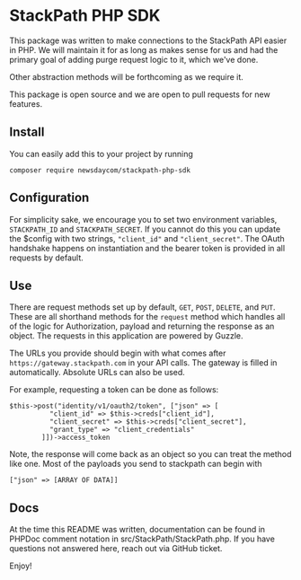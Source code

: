 # StackPath PHP SDK

This package was written to make connections to the StackPath API easier in PHP. We will maintain it for as long as makes sense for us and had the primary goal of adding purge request logic to it, which we've done.

Other abstraction methods will be forthcoming as we require it.

This package is open source and we are open to pull requests for new features.

## Install

You can easily add this to your project by running

    composer require newsdaycom/stackpath-php-sdk

## Configuration

For simplicity sake, we encourage you to set two environment variables, `STACKPATH_ID` and `STACKPATH_SECRET`. If you cannot do this you can update the $config with two strings, `"client_id"` and `"client_secret"`. The OAuth handshake happens on instantiation and the bearer token is provided in all requests by default.

## Use

There are request methods set up by default, `GET`, `POST`, `DELETE`, and `PUT`. These are all shorthand methods for the `request` method which handles all of the logic for Authorization, payload and returning the response as an object. The requests in this application are powered by Guzzle.

The URLs you provide should begin with what comes after `https://gateway.stackpath.com` in your API calls. The gateway is filled in automatically. Absolute URLs can also be used.

For example, requesting a token can be done as follows:

    $this->post("identity/v1/oauth2/token", ["json" => [
              "client_id" => $this->creds["client_id"],
              "client_secret" => $this->creds["client_secret"],
              "grant_type" => "client_credentials"
            ]])->access_token

Note, the response will come back as an object so you can treat the method like one. Most of the payloads you send to stackpath can begin with

    ["json" => [ARRAY OF DATA]]

## Docs

At the time this README was written, documentation can be found in PHPDoc comment notation in src/StackPath/StackPath.php. If you have questions not answered here, reach out via GitHub ticket.

Enjoy!
